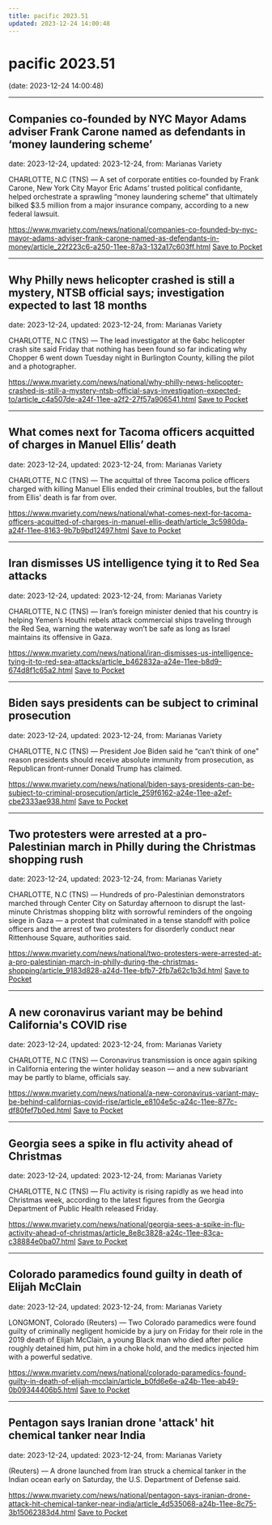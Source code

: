 ```yaml
---
title: pacific 2023.51
updated: 2023-12-24 14:00:48
---
```


# pacific 2023.51

(date: 2023-12-24 14:00:48)

---

## Companies co-founded by NYC Mayor Adams adviser Frank Carone named as defendants in ‘money laundering scheme’

date: 2023-12-24, updated: 2023-12-24, from: Marianas Variety

CHARLOTTE, N.C (TNS) — A set of corporate entities co-founded by Frank Carone, New York City Mayor Eric Adams’ trusted political confidante, helped orchestrate a sprawling “money laundering scheme” that ultimately bilked $3.5 million from a major insurance company, according to a new federal lawsuit.

<span class="feed-item-link">
<a href="https://www.mvariety.com/news/national/companies-co-founded-by-nyc-mayor-adams-adviser-frank-carone-named-as-defendants-in-money/article_22f223c6-a250-11ee-87a3-132a17c603ff.html">https://www.mvariety.com/news/national/companies-co-founded-by-nyc-mayor-adams-adviser-frank-carone-named-as-defendants-in-money/article_22f223c6-a250-11ee-87a3-132a17c603ff.html</a> <a href="https://getpocket.com/save" class="pocket-btn" data-lang="en" data-save-url="https://www.mvariety.com/news/national/companies-co-founded-by-nyc-mayor-adams-adviser-frank-carone-named-as-defendants-in-money/article_22f223c6-a250-11ee-87a3-132a17c603ff.html">Save to Pocket</a>
</span>

---

## Why Philly news helicopter crashed is still a mystery, NTSB official says; investigation expected to last 18 months

date: 2023-12-24, updated: 2023-12-24, from: Marianas Variety

CHARLOTTE, N.C (TNS) — The lead investigator at the 6abc helicopter crash site said Friday that nothing has been found so far indicating why Chopper 6 went down Tuesday night in Burlington County, killing the pilot and a photographer.

<span class="feed-item-link">
<a href="https://www.mvariety.com/news/national/why-philly-news-helicopter-crashed-is-still-a-mystery-ntsb-official-says-investigation-expected-to/article_c4a507de-a24f-11ee-a2f2-27f57a906541.html">https://www.mvariety.com/news/national/why-philly-news-helicopter-crashed-is-still-a-mystery-ntsb-official-says-investigation-expected-to/article_c4a507de-a24f-11ee-a2f2-27f57a906541.html</a> <a href="https://getpocket.com/save" class="pocket-btn" data-lang="en" data-save-url="https://www.mvariety.com/news/national/why-philly-news-helicopter-crashed-is-still-a-mystery-ntsb-official-says-investigation-expected-to/article_c4a507de-a24f-11ee-a2f2-27f57a906541.html">Save to Pocket</a>
</span>

---

## What comes next for Tacoma officers acquitted of charges in Manuel Ellis’ death

date: 2023-12-24, updated: 2023-12-24, from: Marianas Variety

CHARLOTTE, N.C (TNS) — The acquittal of three Tacoma police officers charged with killing Manuel Ellis ended their criminal troubles, but the fallout from Ellis’ death is far from over.

<span class="feed-item-link">
<a href="https://www.mvariety.com/news/national/what-comes-next-for-tacoma-officers-acquitted-of-charges-in-manuel-ellis-death/article_3c5980da-a24f-11ee-8163-9b7b9bd12497.html">https://www.mvariety.com/news/national/what-comes-next-for-tacoma-officers-acquitted-of-charges-in-manuel-ellis-death/article_3c5980da-a24f-11ee-8163-9b7b9bd12497.html</a> <a href="https://getpocket.com/save" class="pocket-btn" data-lang="en" data-save-url="https://www.mvariety.com/news/national/what-comes-next-for-tacoma-officers-acquitted-of-charges-in-manuel-ellis-death/article_3c5980da-a24f-11ee-8163-9b7b9bd12497.html">Save to Pocket</a>
</span>

---

## Iran dismisses US intelligence tying it to Red Sea attacks

date: 2023-12-24, updated: 2023-12-24, from: Marianas Variety

CHARLOTTE, N.C (TNS) — Iran’s foreign minister denied that his country is helping Yemen’s Houthi rebels attack commercial ships traveling through the Red Sea, warning the waterway won’t be safe as long as Israel maintains its offensive in Gaza.

<span class="feed-item-link">
<a href="https://www.mvariety.com/news/national/iran-dismisses-us-intelligence-tying-it-to-red-sea-attacks/article_b462832a-a24e-11ee-b8d9-674d8f1c65a2.html">https://www.mvariety.com/news/national/iran-dismisses-us-intelligence-tying-it-to-red-sea-attacks/article_b462832a-a24e-11ee-b8d9-674d8f1c65a2.html</a> <a href="https://getpocket.com/save" class="pocket-btn" data-lang="en" data-save-url="https://www.mvariety.com/news/national/iran-dismisses-us-intelligence-tying-it-to-red-sea-attacks/article_b462832a-a24e-11ee-b8d9-674d8f1c65a2.html">Save to Pocket</a>
</span>

---

## Biden says presidents can be subject to criminal prosecution

date: 2023-12-24, updated: 2023-12-24, from: Marianas Variety

CHARLOTTE, N.C (TNS) — President Joe Biden said he “can’t think of one” reason presidents should receive absolute immunity from prosecution, as Republican front-runner Donald Trump has claimed.

<span class="feed-item-link">
<a href="https://www.mvariety.com/news/national/biden-says-presidents-can-be-subject-to-criminal-prosecution/article_259f6162-a24e-11ee-a2ef-cbe2333ae938.html">https://www.mvariety.com/news/national/biden-says-presidents-can-be-subject-to-criminal-prosecution/article_259f6162-a24e-11ee-a2ef-cbe2333ae938.html</a> <a href="https://getpocket.com/save" class="pocket-btn" data-lang="en" data-save-url="https://www.mvariety.com/news/national/biden-says-presidents-can-be-subject-to-criminal-prosecution/article_259f6162-a24e-11ee-a2ef-cbe2333ae938.html">Save to Pocket</a>
</span>

---

## Two protesters were arrested at a pro-Palestinian march in Philly during the Christmas shopping rush

date: 2023-12-24, updated: 2023-12-24, from: Marianas Variety

CHARLOTTE, N.C (TNS) — Hundreds of pro-Palestinian demonstrators marched through Center City on Saturday afternoon to disrupt the last-minute Christmas shopping blitz with sorrowful reminders of the ongoing siege in Gaza — a protest that culminated in a tense standoff with police officers and the arrest of two protesters for disorderly conduct near Rittenhouse Square, authorities said.

<span class="feed-item-link">
<a href="https://www.mvariety.com/news/national/two-protesters-were-arrested-at-a-pro-palestinian-march-in-philly-during-the-christmas-shopping/article_9183d828-a24d-11ee-bfb7-2fb7a62c1b3d.html">https://www.mvariety.com/news/national/two-protesters-were-arrested-at-a-pro-palestinian-march-in-philly-during-the-christmas-shopping/article_9183d828-a24d-11ee-bfb7-2fb7a62c1b3d.html</a> <a href="https://getpocket.com/save" class="pocket-btn" data-lang="en" data-save-url="https://www.mvariety.com/news/national/two-protesters-were-arrested-at-a-pro-palestinian-march-in-philly-during-the-christmas-shopping/article_9183d828-a24d-11ee-bfb7-2fb7a62c1b3d.html">Save to Pocket</a>
</span>

---

## A new coronavirus variant may be behind California's COVID rise

date: 2023-12-24, updated: 2023-12-24, from: Marianas Variety

CHARLOTTE, N.C (TNS) — Coronavirus transmission is once again spiking in California entering the winter holiday season — and a new subvariant may be partly to blame, officials say.

<span class="feed-item-link">
<a href="https://www.mvariety.com/news/national/a-new-coronavirus-variant-may-be-behind-californias-covid-rise/article_e8104e5c-a24c-11ee-877c-df80fef7b0ed.html">https://www.mvariety.com/news/national/a-new-coronavirus-variant-may-be-behind-californias-covid-rise/article_e8104e5c-a24c-11ee-877c-df80fef7b0ed.html</a> <a href="https://getpocket.com/save" class="pocket-btn" data-lang="en" data-save-url="https://www.mvariety.com/news/national/a-new-coronavirus-variant-may-be-behind-californias-covid-rise/article_e8104e5c-a24c-11ee-877c-df80fef7b0ed.html">Save to Pocket</a>
</span>

---

## Georgia sees a spike in flu activity ahead of Christmas

date: 2023-12-24, updated: 2023-12-24, from: Marianas Variety

CHARLOTTE, N.C (TNS) — Flu activity is rising rapidly as we head into Christmas week, according to the latest figures from the Georgia Department of Public Health released Friday.

<span class="feed-item-link">
<a href="https://www.mvariety.com/news/national/georgia-sees-a-spike-in-flu-activity-ahead-of-christmas/article_8e8c3828-a24c-11ee-83ca-c38884e0ba07.html">https://www.mvariety.com/news/national/georgia-sees-a-spike-in-flu-activity-ahead-of-christmas/article_8e8c3828-a24c-11ee-83ca-c38884e0ba07.html</a> <a href="https://getpocket.com/save" class="pocket-btn" data-lang="en" data-save-url="https://www.mvariety.com/news/national/georgia-sees-a-spike-in-flu-activity-ahead-of-christmas/article_8e8c3828-a24c-11ee-83ca-c38884e0ba07.html">Save to Pocket</a>
</span>

---

## Colorado paramedics found guilty in death of Elijah McClain

date: 2023-12-24, updated: 2023-12-24, from: Marianas Variety

LONGMONT, Colorado (Reuters) — Two Colorado paramedics were found guilty of criminally negligent homicide by a jury on Friday for their role in the 2019 death of Elijah McClain, a young Black man who died after police roughly detained him, put him in a choke hold, and the medics injected him with a powerful sedative.

<span class="feed-item-link">
<a href="https://www.mvariety.com/news/national/colorado-paramedics-found-guilty-in-death-of-elijah-mcclain/article_b0fd6e6e-a24b-11ee-ab49-0b09344406b5.html">https://www.mvariety.com/news/national/colorado-paramedics-found-guilty-in-death-of-elijah-mcclain/article_b0fd6e6e-a24b-11ee-ab49-0b09344406b5.html</a> <a href="https://getpocket.com/save" class="pocket-btn" data-lang="en" data-save-url="https://www.mvariety.com/news/national/colorado-paramedics-found-guilty-in-death-of-elijah-mcclain/article_b0fd6e6e-a24b-11ee-ab49-0b09344406b5.html">Save to Pocket</a>
</span>

---

## Pentagon says Iranian drone 'attack' hit chemical tanker near India

date: 2023-12-24, updated: 2023-12-24, from: Marianas Variety

(Reuters) — A drone launched from Iran struck a chemical tanker in the Indian ocean early on Saturday, the U.S. Department of Defense said.

<span class="feed-item-link">
<a href="https://www.mvariety.com/news/national/pentagon-says-iranian-drone-attack-hit-chemical-tanker-near-india/article_4d535068-a24b-11ee-8c75-3b15062383d4.html">https://www.mvariety.com/news/national/pentagon-says-iranian-drone-attack-hit-chemical-tanker-near-india/article_4d535068-a24b-11ee-8c75-3b15062383d4.html</a> <a href="https://getpocket.com/save" class="pocket-btn" data-lang="en" data-save-url="https://www.mvariety.com/news/national/pentagon-says-iranian-drone-attack-hit-chemical-tanker-near-india/article_4d535068-a24b-11ee-8c75-3b15062383d4.html">Save to Pocket</a>
</span>



<script type="text/javascript">!function(d,i){if(!d.getElementById(i)){var j=d.createElement("script");j.id=i;j.src="https://widgets.getpocket.com/v1/j/btn.js?v=1";var w=d.getElementById(i);d.body.appendChild(j);}}(document,"pocket-btn-js");</script>

